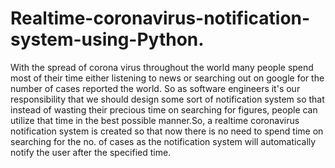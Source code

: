 # Realtime-coronavirus-notification-system-using-Python.
With the spread of corona virus throughout the world many people spend most of their time either listening to news or searching out on google for the number of cases reported the world. So as software engineers it's our responsibility that we should  design some sort of notification system so that instead of wasting their precious time on searching for figures, people can utilize that time in the best possible manner.So, a realtime coronavirus notification system is created so that now there is no need to spend time on searching for the no. of cases as the notification system will automatically notify the user after the specified time. 
